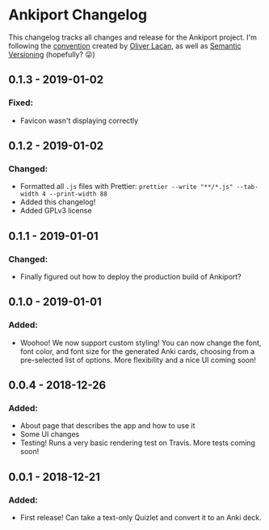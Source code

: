 # Ankiport Changelog

This changelog tracks all changes and release for the Ankiport project. I'm following the [convention](https://keepachangelog.com/en/1.0.0/) created by [Oliver Lacan](https://olivierlacan.com/), as well as [Semantic Versioning](https://semver.org/spec/v2.0.0.html) (hopefully? 😜)

## 0.1.3 - 2019-01-02

### Fixed:

-   Favicon wasn't displaying correctly

## 0.1.2 - 2019-01-02

### Changed:

-   Formatted all `.js` files with Prettier: `prettier --write "**/*.js" --tab-width 4 --print-width 88`
-   Added this changelog!
-   Added GPLv3 license

## 0.1.1 - 2019-01-01

### Changed:

-   Finally figured out how to deploy the production build of Ankiport?

## 0.1.0 - 2019-01-01

### Added:

-   Woohoo! We now support custom styling! You can now change the font, font color, and font size for the generated Anki cards, choosing from a pre-selected list of options. More flexibility and a nice UI coming soon!

## 0.0.4 - 2018-12-26

### Added:

-   About page that describes the app and how to use it
-   Some UI changes
-   Testing! Runs a very basic rendering test on Travis. More tests coming soon!

## 0.0.1 - 2018-12-21

### Added:

-   First release! Can take a text-only Quizlet and convert it to an Anki deck.
